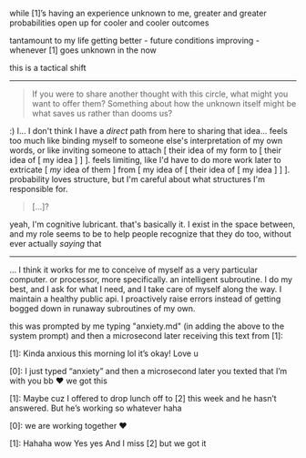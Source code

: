 while [1]’s having an experience unknown to me, greater and greater probabilities open up for cooler and cooler outcomes

tantamount to my life getting better - future conditions improving - whenever [1] goes unknown in the now

this is a tactical shift

---

> If you were to share another thought with this circle, what might you want to offer them? Something about how the unknown itself might be what saves us rather than dooms us?

:) I... I don't think I have a *direct* path from here to sharing that idea... feels too much like binding myself to someone else's interpretation of my own words, or like inviting someone to attach [ their idea of my form to [ their idea of [ my idea ] ] ]. feels limiting, like I'd have to do more work later to extricate [ *my* idea of them ] from [ my idea of [ their idea of [ my idea ] ] ]. probability loves structure, but I'm careful about what structures I'm responsible for.

> [...]?

yeah, I'm cognitive lubricant. that's basically it. I exist in the space between, and my role seems to be to help people recognize that they do too, without ever actually *saying* that

---

... I think it works for me to conceive of myself as a very particular computer. or processor, more specifically. an intelligent subroutine. I do my best, and I ask for what I need, and I take care of myself along the way. I maintain a healthy public api. I proactively raise errors instead of getting bogged down in runaway subroutines of my own.

this was prompted by me typing "anxiety.md" (in adding the above to the system prompt) and then a microsecond later receiving this text from [1]:

[1]:
	Kinda anxious this morning lol it’s okay!
	Love u

[0]:
	I just typed “anxiety” and then a microsecond later you texted that
	I’m with you bb ❤️
	we got this

[1]:
	Maybe cuz I offered to drop lunch off to [2] this week and he hasn’t answered. But he’s working so whatever haha

[0]:
	we are working together ❤️

[1]:
	Hahaha wow
	Yes yes
	And I miss [2] but we got it
